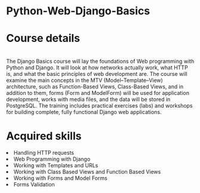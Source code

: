 # Python-Web-Django-Basics
<h1>Course details</h1><br>
The Django Basics course will lay the foundations of Web programming with Python and Django. It will look at how networks actually work, what HTTP is, and what the basic principles of web development are. The course will examine the main concepts in the MTV (Model–Template–View) architecture, such as Function-Based Views, Class-Based Views, and in addition to them, forms (Form and ModelForm) will be used for application development, works with media files, and the data will be stored in PostgreSQL.
The training includes practical exercises (labs) and workshops for building complete, fully functional Django web applications.
<h1>Acquired skills</h1>
<li>Handling HTTP requests</li>
<li>Web Programming with Django</li>
<li>Working with Templates and URLs</li>
<li>Working with Class Based Views and Function Based Views</li>
<li>Working with Forms and Model Forms</li>
<li>Forms Validation</li>
